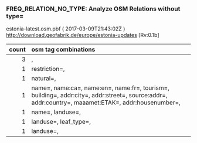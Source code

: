  
### FREQ_RELATION_NO_TYPE: Analyze OSM Relations without type= 
estonia-latest.osm.pbf ( 2017-03-09T21:43:02Z ) http://download.geofabrik.de/europe/estonia-updates [Rv:0.1b]
 
|  count  |  osm tag combinations 
|  -----: | :---------------------------
|      3  |  , 
|      1  |  restriction=, 
|      1  |  natural=, 
|      1  |  name=, name:ca=, name:en=, name:fr=, tourism=, building=, addr:city=, addr:street=, source:addr=, addr:country=, maaamet:ETAK=, addr:housenumber=, 
|      1  |  name=, landuse=, 
|      1  |  landuse=, leaf_type=, 
|      1  |  landuse=, 
 
